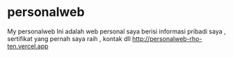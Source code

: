 # personalweb
My personalweb
Ini adalah web personal saya berisi informasi pribadi saya , sertifikat yang pernah saya raih , kontak dll
http://personalweb-rho-ten.vercel.app
